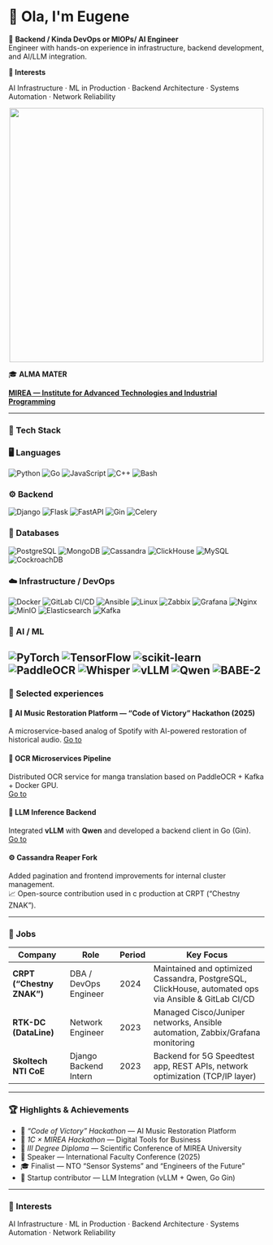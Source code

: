 # 👋 Ola, I'm Eugene


🎯 **Backend / Kinda DevOps or MlOPs/ AI Engineer**  
Engineer with hands-on experience in infrastructure, backend development, and AI/LLM integration. 

**🧠 Interests**

AI Infrastructure · ML in Production · Backend Architecture · Systems Automation · Network Reliability

<div id="header" align="center">
  <img src="https://media1.tenor.com/m/h8Irme52Z7UAAAAd/ok-throw-me-some-numbers-steve-rambo.gif" width="500"/>
</div>

🎓 **ALMA MATER**   

[**MIREA — Institute for Advanced Technologies and Industrial Programming**](https://www.mirea.ru/education/the-institutes-and-faculties/institut-perspektivnykh-tekhnologiy-i-industrialnogo-programmirovaniya/about-the-institute/)

---

### 🧰 Tech Stack

### 🖥️ Languages  
![Python](https://img.shields.io/badge/Python-3776AB?style=for-the-badge&logo=python&logoColor=white)
![Go](https://img.shields.io/badge/Go-00ADD8?style=for-the-badge&logo=go&logoColor=white)
![JavaScript](https://img.shields.io/badge/JavaScript-F7DF1E?style=for-the-badge&logo=javascript&logoColor=black)
![C++](https://img.shields.io/badge/C++-00599C?style=for-the-badge&logo=cplusplus&logoColor=white)
![Bash](https://img.shields.io/badge/Bash-121011?style=for-the-badge&logo=gnubash&logoColor=white)

### ⚙️ Backend  
![Django](https://img.shields.io/badge/Django-092E20?style=for-the-badge&logo=django&logoColor=white)
![Flask](https://img.shields.io/badge/Flask-000000?style=for-the-badge&logo=flask&logoColor=white)
![FastAPI](https://img.shields.io/badge/FastAPI-009688?style=for-the-badge&logo=fastapi&logoColor=white)
![Gin](https://img.shields.io/badge/Gin%20(Golang)-00ADD8?style=for-the-badge&logo=go&logoColor=white)
![Celery](https://img.shields.io/badge/Celery-37814A?style=for-the-badge&logo=celery&logoColor=white)

### 🧱 Databases  
![PostgreSQL](https://img.shields.io/badge/PostgreSQL-336791?style=for-the-badge&logo=postgresql&logoColor=white)
![MongoDB](https://img.shields.io/badge/MongoDB-47A248?style=for-the-badge&logo=mongodb&logoColor=white)
![Cassandra](https://img.shields.io/badge/Cassandra-1287B1?style=for-the-badge&logo=apachecassandra&logoColor=white)
![ClickHouse](https://img.shields.io/badge/ClickHouse-FFCC01?style=for-the-badge&logo=clickhouse&logoColor=black)
![MySQL](https://img.shields.io/badge/MySQL-4479A1?style=for-the-badge&logo=mysql&logoColor=white)
![CockroachDB](https://img.shields.io/badge/CockroachDB-6933FF?style=for-the-badge&logo=cockroachlabs&logoColor=white)

### ☁️ Infrastructure / DevOps  
![Docker](https://img.shields.io/badge/Docker-2496ED?style=for-the-badge&logo=docker&logoColor=white)
![GitLab CI/CD](https://img.shields.io/badge/GitLab%20CI/CD-FC6D26?style=for-the-badge&logo=gitlab&logoColor=white)
![Ansible](https://img.shields.io/badge/Ansible-EE0000?style=for-the-badge&logo=ansible&logoColor=white)
![Linux](https://img.shields.io/badge/Linux-FCC624?style=for-the-badge&logo=linux&logoColor=black)
![Zabbix](https://img.shields.io/badge/Zabbix-FF0000?style=for-the-badge&logo=zabbix&logoColor=white)
![Grafana](https://img.shields.io/badge/Grafana-F46800?style=for-the-badge&logo=grafana&logoColor=white)
![Nginx](https://img.shields.io/badge/Nginx-009639?style=for-the-badge&logo=nginx&logoColor=white)
![MinIO](https://img.shields.io/badge/MinIO-C72E49?style=for-the-badge&logo=minio&logoColor=white)
![Elasticsearch](https://img.shields.io/badge/Elasticsearch-005571?style=for-the-badge&logo=elasticsearch&logoColor=white)
![Kafka](https://img.shields.io/badge/Kafka-231F20?style=for-the-badge&logo=apachekafka&logoColor=white)

### 🤖 AI / ML  
![PyTorch](https://img.shields.io/badge/PyTorch-EE4C2C?style=for-the-badge&logo=pytorch&logoColor=white)
![TensorFlow](https://img.shields.io/badge/TensorFlow-FF6F00?style=for-the-badge&logo=tensorflow&logoColor=white)
![scikit-learn](https://img.shields.io/badge/scikit--learn-F7931E?style=for-the-badge&logo=scikitlearn&logoColor=white)
![PaddleOCR](https://img.shields.io/badge/PaddleOCR-0078D7?style=for-the-badge&logo=paddlepaddle&logoColor=white)
![Whisper](https://img.shields.io/badge/Whisper-1C1C1C?style=for-the-badge&logo=openai&logoColor=white)
![vLLM](https://img.shields.io/badge/vLLM-6C63FF?style=for-the-badge&logo=openai&logoColor=white)
![Qwen](https://img.shields.io/badge/Qwen-A100FF?style=for-the-badge&logo=alibabacloud&logoColor=white)
![BABE-2](https://img.shields.io/badge/BABE--2-000000?style=for-the-badge&logoColor=white)
---

### 🚀 Selected experiences

#### 🎵 **AI Music Restoration Platform — “Code of Victory” Hackathon (2025)**
A microservice-based analog of Spotify with AI-powered restoration of historical audio.
[Go to](https://github.com/SKUFF-CULTURE/VOV_backend)


#### 📰 **OCR Microservices Pipeline**
Distributed OCR service for manga translation based on PaddleOCR + Kafka + Docker GPU.  
[Go to](https://github.com/SKUFF-CULTURE/VOV_backend)

#### 💬 **LLM Inference Backend**
Integrated **vLLM** with **Qwen** and developed a backend client in Go (Gin).  
[Go to](https://github.com/Smradniki/ManGo-processorsAll)

#### ⚙️ **Cassandra Reaper Fork**
Added pagination and frontend improvements for internal cluster management.  
📈 Open-source contribution used in c production at CRPT (“Chestny ZNAK”).

---

### 🧩 Jobs

| Company | Role | Period | Key Focus |
|----------|------|--------|-----------|
| **CRPT (“Chestny ZNAK”)** | DBA / DevOps Engineer | 2024 | Maintained and optimized Cassandra, PostgreSQL, ClickHouse, automated ops via Ansible & GitLab CI/CD |
| **RTK-DC (DataLine)** | Network Engineer | 2023 | Managed Cisco/Juniper networks, Ansible automation, Zabbix/Grafana monitoring |
| **Skoltech NTI CoE** | Django Backend Intern | 2023 | Backend for 5G Speedtest app, REST APIs, network optimization (TCP/IP layer) |

---

### 🏆 Highlights & Achievements

- 🥇 *“Code of Victory” Hackathon* — AI Music Restoration Platform  
- 🥈 *1C × MIREA Hackathon* — Digital Tools for Business  
- 🧠 *III Degree Diploma* — Scientific Conference of MIREA University  
- 📖 Speaker — International Faculty Conference (2025)  
- 🎓 Finalist — NTO “Sensor Systems” and “Engineers of the Future”  
- 🤝 Startup contributor — LLM Integration (vLLM + Qwen, Go Gin)

---

### 🧠 Interests

AI Infrastructure · ML in Production · Backend Architecture · Systems Automation · Network Reliability




